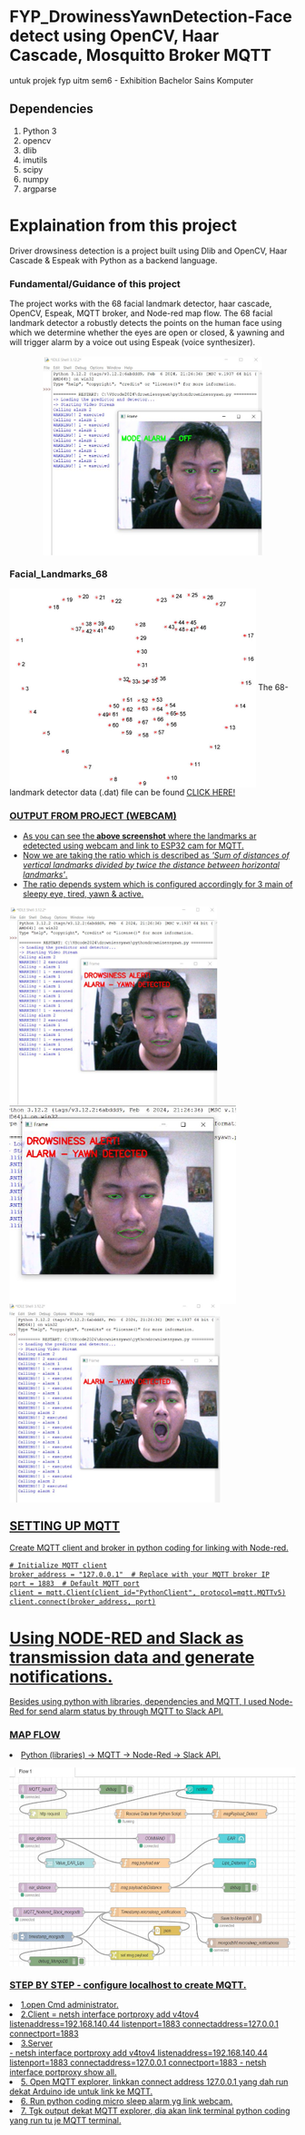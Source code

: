 # FYP_DrowinessYawnDetection-Face detect using OpenCV, Haar Cascade, Mosquitto Broker MQTT
untuk projek fyp uitm sem6 - Exhibition Bachelor Sains Komputer

## Dependencies
1. Python 3
2. opencv
3. dlib
4. imutils
5. scipy
6. numpy
7. argparse

# Explaination from this project
Driver drowsiness detection is a project built using Dlib and OpenCV, Haar Cascade & Espeak with Python as a backend language.
<h3>Fundamental/Guidance of this project</h3>
The project works with the 68 facial landmark detector, haar cascade, OpenCV, Espeak, MQTT broker, and Node-red map flow.
The 68 facial landmark detector a robustly detects the points on the human face using which 
we determine whether the eyes are open or closed, & yawning and will trigger alarm by a voice out using Espeak (voice synthesizer).</br></br>
<center><img src="https://github.com/MirzaAzhar172/FYP_DrowinessYawnDetection-Face/blob/main/mode%20alarm%20off.JPG?raw=true" align="center" height="350"></center>
<h3>Facial_Landmarks_68</h3>
<img src="https://github.com/MirzaAzhar172/FYP_DrowinessYawnDetection-Face/blob/main/68-facial-landmarks.png?raw=true" align="center" height="350">
The 68-landmark detector data (.dat) file can be found <a href="https://github.com/Arijit1080/Drowsiness-and-Yawn-Detection-with-voice-alert-using-Dlib/blob/master/shape_predictor_68_face_landmarks.dat"> CLICK HERE!

<h3>OUTPUT FROM PROJECT (WEBCAM)</h3>
<ul><li>As you can see the<b> above screenshot</b> where the landmarks ar edetected using webcam and link to ESP32 cam for MQTT.
<li>Now we are taking the ratio which is described as <i>'Sum of distances of vertical landmarks divided by twice the distance between horizontal landmarks'</i>.
<li>The ratio depends system which is configured accordingly for 3 main  of sleepy eye, tired, yawn & active.</ul>
<p><img src="https://github.com/MirzaAzhar172/FYP_DrowinessYawnDetection-Face/blob/main/drowsiness.JPG?raw=true" align="center" height="350">
<img src="https://github.com/MirzaAzhar172/FYP_DrowinessYawnDetection-Face/blob/main/Capture.JPG?raw=true" align="center" height="350">
<img src="https://github.com/MirzaAzhar172/FYP_DrowinessYawnDetection-Face/blob/main/yawn.JPG?raw=true" align="center" height="350">

## SETTING UP MQTT

Create MQTT client and broker in python coding for linking with Node-red.
```
# Initialize MQTT client
broker_address = "127.0.0.1"  # Replace with your MQTT broker IP
port = 1883  # Default MQTT port
client = mqtt.Client(client_id="PythonClient", protocol=mqtt.MQTTv5)
client.connect(broker_address, port)
```
# Using NODE-RED and Slack as transmission data and generate notifications.
Besides using python with libraries, dependencies and MQTT, I used Node-Red for send alarm status by through MQTT to Slack API.
<h3>MAP FLOW</h3>
<li>Python (libraries) -> MQTT -> Node-Red -> Slack API.</ul>
<p><img src="https://github.com/MirzaAzhar172/FYP_DrowinessYawnDetection-Face/blob/main/flow-node-red%20pics%20MQTT_Slack_MongoDB.JPG?raw=true" align="center" height="350">

<h3>STEP BY STEP - configure localhost to create MQTT.</h3>

<li>1.open  Cmd administrator.</li>
<li>2.Client = netsh interface portproxy add v4tov4 listenaddress=192.168.140.44 listenport=1883 connectaddress=127.0.0.1 connectport=1883</li>
<li>3.Server </li>
- netsh interface portproxy add v4tov4 listenaddress=192.168.140.44 listenport=1883 connectaddress=127.0.0.1 connectport=1883
- netsh interface portproxy show all.
<li>5. Open MQTT explorer, linkkan connect address 127.0.0.1 yang dah run dekat Arduino ide untuk link ke MQTT.</li>
<li>6. Run python coding micro sleep alarm yg link webcam.</li>
<li>7. Tgk output dekat MQTT explorer, dia akan link terminal python coding yang run tu je MQTT terminal.</li>
